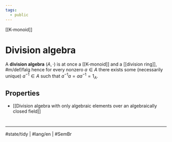 ```yaml
---
tags:
  - public
---
```

[[K-monoid]]
# Division algebra

A **division algebra** $(A, \cdot)$ is at once a [[K-monoid]] and a [[division ring]], #m/def/falg 
hence for every nonzero $a \in A$ there exists some (necessarily unique) $a^{-1} \in A$ such that $a^{-1}a = aa^{-1} = 1_{A}$.

## Properties

- [[Division algebra with only algebraic elements over an algebraically closed field]]

#
---
#state/tidy | #lang/en | #SemBr
